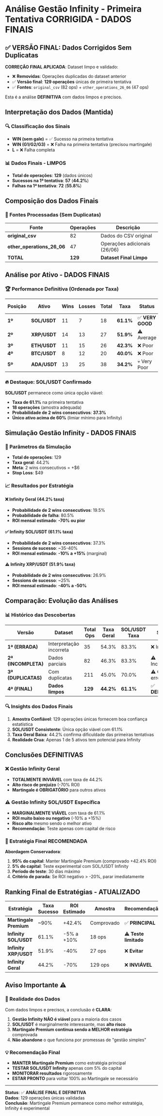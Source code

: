 # Análise Gestão Infinity - Primeira Tentativa CORRIGIDA - DADOS FINAIS

## ✅ VERSÃO FINAL: Dados Corrigidos Sem Duplicatas

**CORREÇÃO FINAL APLICADA**: Dataset limpo e validado:
- ❌ **Removidas**: Operações duplicadas do dataset anterior
- ✅ **Versão final**: **129 operações** únicas de primeira tentativa
- ✅ **Fontes**: `original_csv` (82 ops) + `other_operations_26_06` (47 ops)

Esta é a análise **DEFINITIVA** com dados limpos e precisos.

## Interpretação dos Dados (Mantida)

### 🔍 Classificação dos Sinais
- **WIN (sem gale)** = ✅ Sucesso na primeira tentativa
- **WIN (G1/G2/G3)** = ❌ Falha na primeira tentativa (precisou martingale)
- **L** = ❌ Falha completa

### 📊 Dados Finais - LIMPOS
- **Total de operações**: **129** (dados únicos)
- **Sucessos na 1ª tentativa**: **57** (**44.2%**)
- **Falhas na 1ª tentativa**: **72** (**55.8%**)

## Composição dos Dados Finais

### 📂 Fontes Processadas (Sem Duplicatas)
| Fonte | Operações | Descrição |
|-------|-----------|-----------|
| **original_csv** | 82 | Dados do CSV original |
| **other_operations_26_06** | 47 | Operações adicionais (26/06) |
| **TOTAL** | **129** | **Dataset Final Limpo** |

## Análise por Ativo - DADOS FINAIS

### 🏆 Performance Definitiva (Ordenada por Taxa)

| Posição | Ativo | Wins | Losses | Total | Taxa | Status | Infinity Viável? |
|---------|-------|------|--------|-------|------|--------|------------------|
| **1º** | **SOL/USDT** | 11 | 7 | 18 | **61.1%** | ✅ **VERY GOOD** | ✅ **SIM** |
| **2º** | **XRP/USDT** | 14 | 13 | 27 | **51.9%** | ⚠️ Average | ⚠️ **Marginal** |
| **3º** | **ETH/USDT** | 11 | 15 | 26 | **42.3%** | ❌ Poor | ❌ Não |
| **4º** | **BTC/USDT** | 8 | 12 | 20 | **40.0%** | ❌ Poor | ❌ Não |
| **5º** | **ADA/USDT** | 13 | 25 | 38 | **34.2%** | 💀 Very Poor | ❌ Não |

### 🔥 Destaque: SOL/USDT Confirmado

**SOL/USDT** permanece como única opção viável:
- **Taxa de 61.1%** na primeira tentativa
- **18 operações** (amostra adequada)
- **Probabilidade de 2 wins consecutivos**: **37.3%**
- **Único ativo acima de 60%** (limiar mínimo para Infinity)

## Simulação Gestão Infinity - DADOS FINAIS

### 🎯 Parâmetros da Simulação
- **Total de operações**: 129
- **Taxa geral**: 44.2%
- **Meta**: 2 wins consecutivos = +$6
- **Stop Loss**: $49

### 📈 Resultados por Estratégia

#### ❌ Infinity Geral (44.2% taxa)
- **Probabilidade de 2 wins consecutivos**: 19.5%
- **Probabilidade de falha**: 80.5%
- **ROI mensal estimado**: **-70% ou pior**

#### ✅ Infinity SOL/USDT (61.1% taxa)
- **Probabilidade de 2 wins consecutivos**: 37.3%
- **Sessions de sucesso**: ~35-40%
- **ROI mensal estimado**: **-10% a +15%** (marginal)

#### ⚠️ Infinity XRP/USDT (51.9% taxa)
- **Probabilidade de 2 wins consecutivos**: 26.9%
- **Sessions de sucesso**: ~25%
- **ROI mensal estimado**: **-40% a -50%**

## Comparação: Evolução das Análises

### 📊 Histórico das Descobertas

| Versão | Dataset | Total Ops | Taxa Geral | SOL/USDT Taxa | Status |
|--------|---------|-----------|------------|---------------|---------|
| **1ª (ERRADA)** | Interpretação incorreta | 35 | 54.3% | 83.3% | ❌ Incorreta |
| **2ª (INCOMPLETA)** | Dados parciais | 82 | 46.3% | 83.3% | ⚠️ Incompleta |
| **3ª (DUPLICATAS)** | Com duplicatas | 211 | 45.0% | 70.0% | ⚠️ Com erros |
| **4ª (FINAL)** | **Dados limpos** | **129** | **44.2%** | **61.1%** | ✅ **DEFINITIVA** |

### 🔍 Insights dos Dados Finais

1. **Amostra Confiável**: 129 operações únicas fornecem boa confiança estatística
2. **SOL/USDT Consistente**: Única opção viável com 61.1%
3. **Taxa Geral Baixa**: 44.2% confirma dificuldade das primeiras tentativas
4. **Realidade Crua**: Apenas 1 de 5 ativos tem potencial para Infinity

## Conclusões DEFINITIVAS

### ❌ Gestão Infinity Geral
- **TOTALMENTE INVIÁVEL** com taxa de 44.2%
- **Alto risco de prejuízo** (-70% ROI)
- **Martingale é OBRIGATÓRIO** para outros ativos

### ⚠️ Gestão Infinity SOL/USDT Específica
- **MARGINALMENTE VIÁVEL** com taxa de 61.1%
- **ROI muito baixo ou negativo** (-10% a +15%)
- **Risco alto** mesmo sendo o melhor ativo
- **Recomendação**: Teste apenas com capital de risco

### 🎯 Estratégia Final RECOMENDADA

**Abordagem Conservadora**:
1. **95% do capital**: Manter Martingale Premium (comprovado +42.4% ROI)
2. **5% do capital**: Teste experimental com SOL/USDT Infinity
3. **Período de teste**: 30 dias máximo
4. **Critério de parada**: Se ROI negativo > -20%, parar imediatamente

## Ranking Final de Estratégias - ATUALIZADO

| Estratégia | Taxa Sucesso | ROI Estimado | Amostra | Recomendação |
|------------|--------------|--------------|---------|--------------|
| **Martingale Premium** | ~90% | +42.4% | Comprovado | ✅ **PRINCIPAL** |
| **Infinity SOL/USDT** | 61.1% | -5% a +10% | 18 ops | ⚠️ **Teste limitado** |
| **Infinity XRP/USDT** | 51.9% | -40% | 27 ops | ❌ **Evitar** |
| **Infinity Geral** | 44.2% | -70% | 129 ops | ❌ **INVIÁVEL** |

## Aviso Importante ⚠️

### 🚨 Realidade dos Dados
Com dados limpos e precisos, a conclusão é **CLARA**:

1. **Gestão Infinity NÃO é viável** para a maioria dos casos
2. **SOL/USDT** é marginalmente interessante, mas **alto risco**
3. **Martingale Premium continua sendo a MELHOR estratégia** comprovada
4. **Não abandone** o que funciona por promessas de "gestão simples"

### 💡 Recomendação Final
- **MANTER Martingale Premium** como estratégia principal
- **TESTAR SOL/USDT Infinity** apenas com 5% do capital
- **MONITORAR resultados** rigorosamente
- **ESTAR PRONTO** para voltar 100% ao Martingale se necessário

---

**Status**: ✅ **ANÁLISE FINAL E DEFINITIVA**  
**Dados**: 129 operações únicas validadas  
**Conclusão**: Martingale Premium permanece como melhor estratégia, Infinity é experimental 